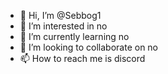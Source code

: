 - 👋 Hi, I’m @Sebbog1
- 👀 I’m interested in no
- 🌱 I’m currently learning no
- 💞️ I’m looking to collaborate on no
- 📫 How to reach me is discord

<!---
Sebbog1/Sebbog1 is a ✨ special ✨ repository because its `README.md` (this file) appears on your GitHub profile.
You can click the Preview link to take a look at your changes.
--->
